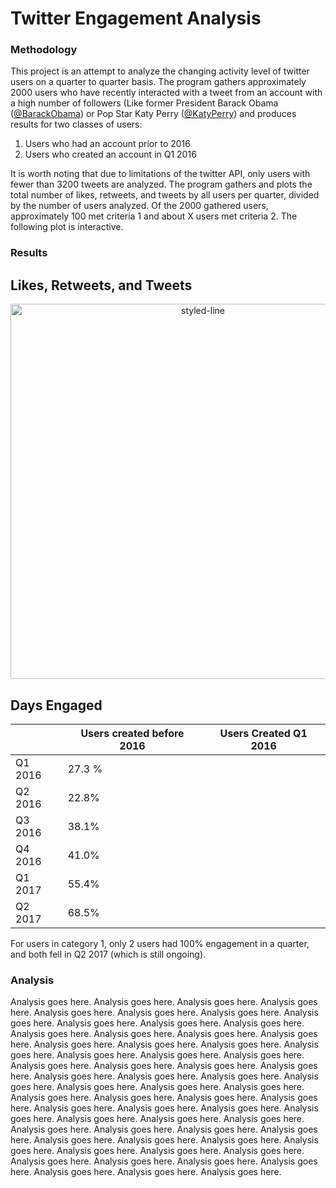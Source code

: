 # Twitter Engagement Analysis

### Methodology

This project is an attempt to analyze the changing activity level of twitter users on a quarter to quarter basis. The program gathers approximately 2000 users who have recently interacted with a tweet from an account with a high number of followers (Like former President Barack Obama ([@BarackObama](https://twitter.com/barackobama)) or Pop Star Katy Perry ([@KatyPerry](https://twitter.com/katyperry)) and produces results for two classes of users:
1. Users who had an account prior to 2016
2. Users who created an account in Q1 2016

It is worth noting that due to limitations of the twitter API, only users with fewer than 3200 tweets are analyzed. The program gathers and plots the total number of likes, retweets, and tweets by all users per quarter, divided by the number of users analyzed. Of the 2000 gathered users, approximately 100 met criteria 1 and about X users met criteria 2. The following plot is interactive. 

### Results

## Likes, Retweets, and Tweets
<div>
    <a href="https://plot.ly/~siddiki/5/?share_key=A8EvcNHDElNb4ehiDmWgSA" target="_blank" title="styled-line" style="display: block; text-align: center;"><img src="https://plot.ly/~siddiki/5.png?share_key=A8EvcNHDElNb4ehiDmWgSA" alt="styled-line" style="max-width: 100%;width: 600px;"  width="600" onerror="this.onerror=null;this.src='https://plot.ly/404.png';" /></a>
    <script data-plotly="siddiki:5" sharekey-plotly="A8EvcNHDElNb4ehiDmWgSA" src="https://plot.ly/embed.js" async></script>
</div>

## Days Engaged

|         | Users created before 2016 | Users Created Q1 2016 |
|---------|---------------------------|-----------------------|
| Q1 2016 | 27.3 %                    |                       |
| Q2 2016 | 22.8%                     |                       |
| Q3 2016 | 38.1%                     |                       |
| Q4 2016 | 41.0%                     |                       |
| Q1 2017 | 55.4%                     |                       |
| Q2 2017 | 68.5%                     |                       |

For users in category 1, only 2 users had 100% engagement in a quarter, and both fell in Q2 2017 (which is still ongoing).

### Analysis

Analysis goes here. Analysis goes here. Analysis goes here. Analysis goes here. Analysis goes here. Analysis goes here. Analysis goes here. Analysis goes here. Analysis goes here. Analysis goes here. Analysis goes here. Analysis goes here. Analysis goes here. Analysis goes here. Analysis goes here. Analysis goes here. Analysis goes here. Analysis goes here. Analysis goes here. Analysis goes here. Analysis goes here. Analysis goes here. Analysis goes here. Analysis goes here. Analysis goes here. Analysis goes here. Analysis goes here. Analysis goes here. Analysis goes here. Analysis goes here. Analysis goes here. Analysis goes here. Analysis goes here. Analysis goes here. Analysis goes here. Analysis goes here. Analysis goes here. Analysis goes here. Analysis goes here. Analysis goes here. Analysis goes here. Analysis goes here. Analysis goes here. Analysis goes here. Analysis goes here. Analysis goes here. Analysis goes here. Analysis goes here. Analysis goes here. Analysis goes here. Analysis goes here. Analysis goes here. Analysis goes here. Analysis goes here. Analysis goes here. Analysis goes here. Analysis goes here. Analysis goes here. Analysis goes here. Analysis goes here. Analysis goes here. Analysis goes here. 
